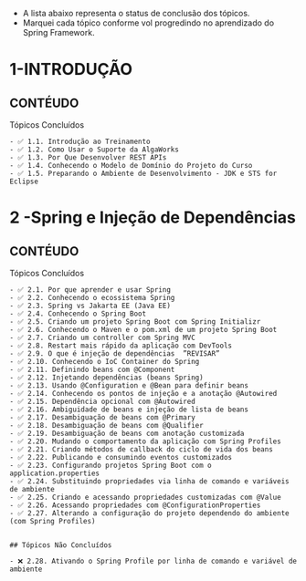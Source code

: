 - A lista abaixo representa o status de conclusão dos tópicos.
- Marquei cada tópico conforme vol progredindo no aprendizado do Spring Framework.
# 1-INTRODUÇÃO
## CONTÉUDO
Tópicos Concluídos
    
    - ✅ 1.1. Introdução ao Treinamento
    - ✅ 1.2. Como Usar o Suporte da AlgaWorks
    - ✅ 1.3. Por Que Desenvolver REST APIs
    - ✅ 1.4. Conhecendo o Modelo de Domínio do Projeto do Curso
    - ✅ 1.5. Preparando o Ambiente de Desenvolvimento - JDK e STS for Eclipse

# 2 -Spring e Injeção de Dependências
## CONTÉUDO
Tópicos Concluídos
    
    - ✅ 2.1. Por que aprender e usar Spring
    - ✅ 2.2. Conhecendo o ecossistema Spring
    - ✅ 2.3. Spring vs Jakarta EE (Java EE)
    - ✅ 2.4. Conhecendo o Spring Boot
    - ✅ 2.5. Criando um projeto Spring Boot com Spring Initializr
    - ✅ 2.6. Conhecendo o Maven e o pom.xml de um projeto Spring Boot
    - ✅ 2.7. Criando um controller com Spring MVC
    - ✅ 2.8. Restart mais rápido da aplicação com DevTools
    - ✅ 2.9. O que é injeção de dependências  ”REVISAR”
    - ✅ 2.10. Conhecendo o IoC Container do Spring
    - ✅ 2.11. Definindo beans com @Component
    - ✅ 2.12. Injetando dependências (beans Spring)
    - ✅ 2.13. Usando @Configuration e @Bean para definir beans
    - ✅ 2.14. Conhecendo os pontos de injeção e a anotação @Autowired
    - ✅ 2.15. Dependência opcional com @Autowired
    - ✅ 2.16. Ambiguidade de beans e injeção de lista de beans
    - ✅ 2.17. Desambiguação de beans com @Primary
    - ✅ 2.18. Desambiguação de beans com @Qualifier
    - ✅ 2.19. Desambiguação de beans com anotação customizada
    - ✅ 2.20. Mudando o comportamento da aplicação com Spring Profiles
    - ✅ 2.21. Criando métodos de callback do ciclo de vida dos beans
    - ✅ 2.22. Publicando e consumindo eventos customizados
    - ✅ 2.23. Configurando projetos Spring Boot com o application.properties
    - ✅ 2.24. Substituindo propriedades via linha de comando e variáveis de ambiente
    - ✅ 2.25. Criando e acessando propriedades customizadas com @Value   
    - ✅ 2.26. Acessando propriedades com @ConfigurationProperties
    - ✅ 2.27. Alterando a configuração do projeto dependendo do ambiente (com Spring Profiles)


    ## Tópicos Não Concluídos
    
    - ❌ 2.28. Ativando o Spring Profile por linha de comando e variável de ambiente
    
   
